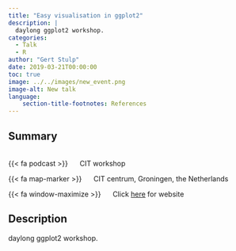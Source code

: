 ```yaml
---
title: "Easy visualisation in ggplot2"
description: |
  daylong ggplot2 workshop. 
categories:
  - Talk
  - R
author: "Gert Stulp"
date: 2019-03-21T00:00:00
toc: true
image: ../../images/new_event.png
image-alt: New talk
language: 
    section-title-footnotes: References
---
```



## Summary 
<br>
{{< fa podcast >}} &nbsp;&nbsp;&nbsp;&nbsp; CIT workshop

{{< fa map-marker >}} &nbsp;&nbsp;&nbsp;&nbsp; CIT centrum, Groningen, the Netherlands

{{< fa window-maximize >}} &nbsp;&nbsp;&nbsp;&nbsp; Click [here](http://stulp.gmw.rug.nl/21-03-2019/ggplotworkshop/) for website



## Description

daylong ggplot2 workshop.
